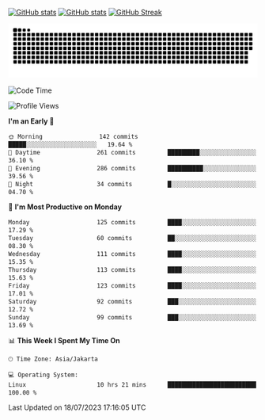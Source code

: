 [![GitHub stats](https://github-readme-stats.vercel.app/api?username=aurelioklv&card_width=500&show_icons=true&rank_icon=github&theme=solarized-dark#gh-dark-mode-only)](https://github.com/anuraghazra/github-readme-stats#gh-dark-mode-only)
[![GitHub stats](https://github-readme-stats.vercel.app/api?username=aurelioklv&card_width=500&show_icons=true&rank_icon=github&theme=buefy#gh-light-mode-only)](https://github.com/anuraghazra/github-readme-stats#gh-light-mode-only)
[![GitHub Streak](https://streak-stats.demolab.com/?user=aurelioklv&card_width=336&theme=solarized-dark)](https://git.io/streak-stats)

<picture>
  <source media="(prefers-color-scheme: dark)" srcset="https://raw.githubusercontent.com/aurelioklv/aurelioklv/snake-output/github-contribution-grid-snake-dark.svg">
  <source media="(prefers-color-scheme: light)" srcset="https://raw.githubusercontent.com/aurelioklv/aurelioklv/snake-output/github-contribution-grid-snake.svg">
  <img alt="github contribution grid snake animation" src="https://raw.githubusercontent.com/aurelioklv/aurelioklv/snake-output/github-contribution-grid-snake.svg">
</picture>

<!--START_SECTION:waka-->
![Code Time](http://img.shields.io/badge/Code%20Time-116%20hrs%2045%20mins-blue)

![Profile Views](http://img.shields.io/badge/Profile%20Views-95-blue)

**I'm an Early 🐤** 

```text
🌞 Morning                142 commits         █████░░░░░░░░░░░░░░░░░░░░   19.64 % 
🌆 Daytime                261 commits         █████████░░░░░░░░░░░░░░░░   36.10 % 
🌃 Evening                286 commits         ██████████░░░░░░░░░░░░░░░   39.56 % 
🌙 Night                  34 commits          █░░░░░░░░░░░░░░░░░░░░░░░░   04.70 % 
```
📅 **I'm Most Productive on Monday** 

```text
Monday                   125 commits         ████░░░░░░░░░░░░░░░░░░░░░   17.29 % 
Tuesday                  60 commits          ██░░░░░░░░░░░░░░░░░░░░░░░   08.30 % 
Wednesday                111 commits         ████░░░░░░░░░░░░░░░░░░░░░   15.35 % 
Thursday                 113 commits         ████░░░░░░░░░░░░░░░░░░░░░   15.63 % 
Friday                   123 commits         ████░░░░░░░░░░░░░░░░░░░░░   17.01 % 
Saturday                 92 commits          ███░░░░░░░░░░░░░░░░░░░░░░   12.72 % 
Sunday                   99 commits          ███░░░░░░░░░░░░░░░░░░░░░░   13.69 % 
```


📊 **This Week I Spent My Time On** 

```text
🕑︎ Time Zone: Asia/Jakarta

💻 Operating System: 
Linux                    10 hrs 21 mins      █████████████████████████   100.00 % 
```


 Last Updated on 18/07/2023 17:16:05 UTC
<!--END_SECTION:waka-->
